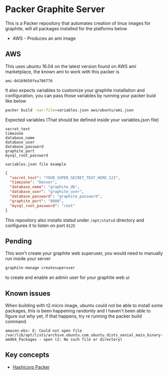 # Packer Graphite Server

This is a Packer repository that automates creation of linux images for graphite, will all packages installed for the platforms below

* AWS - Produces an ami image

## AWS

This uses ubuntu 16.04 on the latest version found on AWS ami marketplace, the known ami to work with this packer is

```ami-04169656fea786776```

It also expects variables to customize your graphite installation and configuration, you can pass those variables by
running your packer buid like below

``` bash
packer build -var-file=variables.json aws/ubuntu/ami.json
```

Expected variables (That should be defined inside your variables.json file)

```
secret_text
timezone
database_name
database_user
database_password
graphite_port
mysql_root_password
```

```variables.json file example```

``` json
{
  "secret_text": "YOUR_SUPER_SECRET_TEXT_HERE_123",
  "timezone": "Denver",
  "database_name": "graphite_db",
  "database_user": "graphite_user",
  "database_password": "graphite_password",
  "graphite_port": "8080",
  "mysql_root_password": "root"
}
```

This repository also installs statsd under ```/opt/statsd``` directory and configures it to listen on port ```8125``` 

## Pending

This won't create your graphite web superuser, you would need to manually run inside your server

``` bash
graphite-manage createsuperuser
```

to create and enable an admin user for your graphite web ui

## Known issues

When building with t2.micro image, ubuntu could not be able to install some packages, this is been happening randomly and I haven't been able to figure out why yet, if that happens, try re running the packer build command.

```
amazon-ebs: E: Could not open file /var/lib/apt/lists/archive.ubuntu.com_ubuntu_dists_xenial_main_binary-amd64_Packages - open (2: No such file or directory)
```

## Key concepts

* [Hashicorp Packer](https://www.packer.io/)